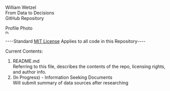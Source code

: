 William Wetzel  
From Data to Decisions  
GitHub Repository
<figcaption>Profile Photo</figcaption>
<img src="https://i1.wp.com/pbs.twimg.com/profile_images/682141907191922688/qqlbT88d_200x200.jpg" alt="Drawing" style="width: 10px;"/>  
  
  
----Standard [MIT License](https://opensource.org/licenses/MIT) Applies to all code in this Repository---- 
  
    
   Current Contents:

1. README.md  
  Referring to this file, describes the contents of the repo, licensing rights, and author info.
2. (In Progress) - Information Seeking Documents  
  Will submit summary of data sources after researching
